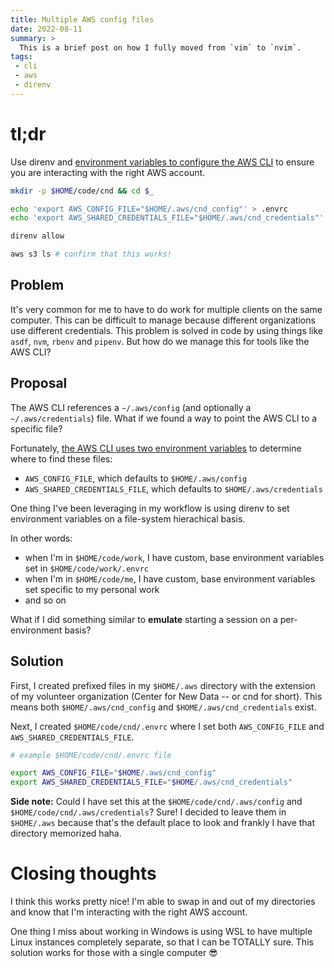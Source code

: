 ```yaml
---
title: Multiple AWS config files
date: 2022-08-11
summary: >
  This is a brief post on how I fully moved from `vim` to `nvim`.
tags:
 - cli
 - aws
 - direnv
---
```


# tl;dr

Use direnv and [environment variables to configure the AWS CLI](https://docs.aws.amazon.com/cli/latest/userguide/cli-configure-envvars.html) to ensure you are interacting with the right AWS account.

```zsh
mkdir -p $HOME/code/cnd && cd $_

echo 'export AWS_CONFIG_FILE="$HOME/.aws/cnd_config"' > .envrc
echo 'export AWS_SHARED_CREDENTIALS_FILE="$HOME/.aws/cnd_credentials"' >> .envrc

direnv allow

aws s3 ls # confirm that this works!
```

## Problem

It's very common for me to have to do work for multiple clients on the same computer. This can be difficult to manage because different organizations use different credentials. This problem is solved in code by using things like `asdf`, `nvm`,
`rbenv` and `pipenv`. But how do we manage this for tools like the AWS CLI?

## Proposal

The AWS CLI references a `~/.aws/config` (and optionally a `~/.aws/credentials`) file. What if we found a way to point
the AWS CLI to a specific file?

Fortunately, [the AWS CLI uses two environment variables](https://docs.aws.amazon.com/cli/latest/userguide/cli-configure-envvars.html) to determine where to find these files:

- `AWS_CONFIG_FILE`, which defaults to `$HOME/.aws/config`
- `AWS_SHARED_CREDENTIALS_FILE`, which defaults to `$HOME/.aws/credentials`

One thing I've been leveraging in my workflow is using direnv to set environment variables on a file-system hierachical basis.

In other words:

- when I'm in `$HOME/code/work`, I have custom, base environment variables set in `$HOME/code/work/.envrc`
- when I'm in `$HOME/code/me`, I have custom, base environment variables set specific to my personal work
- and so on

What if I did something similar to **emulate** starting a session on a per-environment basis?

## Solution

First, I created prefixed files in my `$HOME/.aws` directory with the extension of my volunteer organization (Center for New Data -- or cnd for short). This means both `$HOME/.aws/cnd_config` and `$HOME/.aws/cnd_credentials` exist.

Next, I created `$HOME/code/cnd/.envrc` where I set both `AWS_CONFIG_FILE` and `AWS_SHARED_CREDENTIALS_FILE`.

```bash
# example $HOME/code/cnd/.envrc file

export AWS_CONFIG_FILE="$HOME/.aws/cnd_config"
export AWS_SHARED_CREDENTIALS_FILE="$HOME/.aws/cnd_credentials"
```

**Side note:** Could I have set this at the `$HOME/code/cnd/.aws/config` and `$HOME/code/cnd/.aws/credentials`? Sure! I decided to leave them in `$HOME/.aws` because that's the default place to look and frankly I have that directory memorized haha.

# Closing thoughts

I think this works pretty nice! I'm able to swap in and out of my directories and know that I'm interacting with the right AWS account.

One thing I miss about working in Windows is using WSL to have multiple Linux instances completely separate, so that I can be TOTALLY sure. This solution works for those with a single computer 😎
